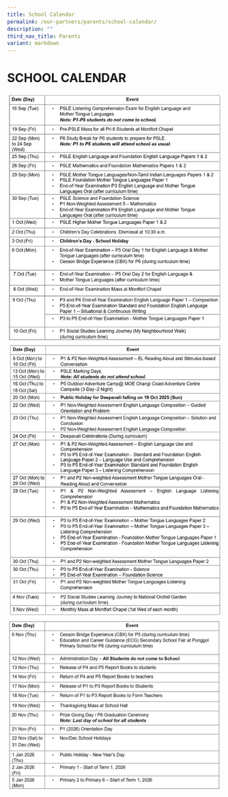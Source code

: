 ```yaml
---
title: School Calendar
permalink: /our-partners/parents/school-calendar/
description: ""
third_nav_title: Parents
variant: markdown
---
```

# **SCHOOL CALENDAR**

![](/images/Our%20Partners/Parents/2025_Term_4_Letter_page_0004.jpg)
![](/images/Our%20Partners/Parents/2025_Term_4_Letter_page_0005.jpg)
![](/images/Our%20Partners/Parents/2025_Term_4_Letter_final_page_edited.jpg)